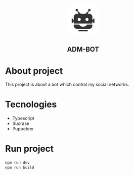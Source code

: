 <h3 align="center">
  <img src="./imagesGitHub/bot-logo.svg" width="100">
</h3>

<h2 align="center">ADM-BOT</h2>

# About project

This project is about a bot which control my social networks.

# Tecnologies

- Typescript
- Sucrase
- Puppeteer

# Run project

```
npm run dev
npm run build
```